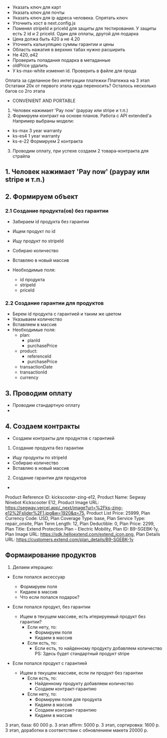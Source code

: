 - Указать ключ для карт
- Указать ключ для почты
- Указать ключ для ip адреса человека. Спрятать ключ
- Уточнить хост в next.config.js
- Поменял stripeId и priceId для защиты для тестирования. У защиты есть 2 id и 2 priceId. Один для оплаты, другой для подарка
- Цена должа быть 420 а не 4.20
- Уточнить калькуляцию суммы гарантии и цены
- Область нажатия в верхних табах нужно расширить
- Не 420$, а 42$
- Проверить попадания подарка в метаданные
- oldPrice удалить
- У ks-max-white изменил id. Проверить в файле для прода

Оплата за сделанное без интеграции платежки Платежка на 3 этап Остатаки 20к от первого этапа куда переносить? Осталось несколько багов со 2го этапа


- CONVENIENT AND PORTABLE

1. Человек нажимает 'Pay now' (paypay или stripe и т.п.)
2. Формируем контракт на основе планов. Работа с API extended'а Например выбраны модели:

- ks-max 3 year warranty
- ks-es4 1 year warranty
- ks-e-22 Формируем 2 контракта

3. Проводим оплату, при успехе создаем 2 товара-контракта для страйпа

## 1. Человек нажимает 'Pay now' (paypay или stripe и т.п.)

## 2. Формируем объект

### 2.1 Создание продукта(ов) без гарантии

- Забираем id продукта без гарантии
- Ищем продукт по id

- Ищу продукт по stripeId
- Собираю количество
- Вставляю в новый массив
- Необходимые поля:
  - id продукта
  - stripeId
  - priceId

### 2.2 Создание гарантии для продуктов

- Берем id продукта с гарантией и таким же цветом
- Указываем количество
- Вставляем в массив
- Необходимые поля:
  - plan:
    - planId
    - purchasePrice
  - product:
    - referenceId
    - purchasePrice
  - transactionDate
  - transactionId
  - currency

## 3. Проводим оплату

- Проводим стандартную оплату
-

## 4. Создаем контракты

- Создаем контракты для продуктов с гарантией

1. Создание продукта без гарантии

- Ищу продукты по stripeId
- Собираю количество
- Вставляю в новый массив

2. Создание гарантии для продуктов

-

Product Reference ID: kickscooter-zing-e12, Product Name: Segway Ninebot Kickscooter E12, Product Image URL: https://segway.vercel.app/_next/image?url=%2Fks-zing-e12%2Fslider%2F1.jpg&w=1920&q=75,
Product List Price: 25999, Plan Currency Code: USD, Plan Coverage Type: base, Plan Service Type: repair_onsite, Plan Term Length: 12, Plan Deductible: 0, Plan Price: 2299, Plan Title: Extend
Protection Plan - Electric Mobility, Plan ID: B9-SGEBK-1y, Plan Image URL: https://sdk.helloextend.com/extend_icon.png, Plan Details URL: https://customers.extend.com/plan_details/B9-SGEBK-1y

## Формаирование продуктов

1. Делаем итерацию:

- Если попался аксессуар

  - Формируем поля
  - Кидаем в массив
  - Что если попался подарок?

- Если попался продукт, без гарантии

  - Ищем в текущем массиве, есть итерируемый продукт без гарантии?
    - Если нету, то:
      - Формируем поля
      - Кидаем в массив
    - Если есть, то:
      - Если есть, то найденному продукту добавляем количество  
        PS: Здесь будет стандартный продукт stripe

- Если попался продукт с гарантией

  - Ищем в текущем массиве, если ли продукт без гарантии
    - Если есть, то:
      - Найденному продукту добавляем количество
      - Создаем контракт-гарантию
    - Если нету, то:
      - Формируем поля для продукта
      - Кидаем в массив
      - Создаем контракт-гарантию
      - Кидаем в массив

3 этап, база: 60 000 р.
3 этап affirm: 5000 р.
3 этап, сортировка: 1600 р.
3 этап, доработки в соответствии с обновлением макета 20000 р.

